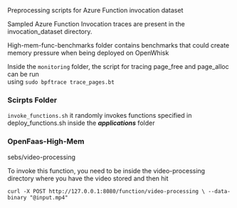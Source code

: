 Preprocessing scripts for Azure Function invocation dataset

Sampled Azure Function Invocation traces are present in the invocation_dataset directory.

High-mem-func-benchmarks folder contains benchmarks that could create memory pressure when being deployed on 
OpenWhisk


Inside the `monitoring` folder, the script for tracing page_free and page_alloc can be run <br>
using `sudo bpftrace trace_pages.bt`


### Scirpts Folder

`invoke_functions.sh` it randomly invokes functions specified in deploy_functions.sh inside the _**applications**_ folder



### OpenFaas-High-Mem

sebs/video-processing

To invoke this function, you need to be inside the video-processing directory where you have the video stored
and then hit

`curl -X POST http://127.0.0.1:8080/function/video-processing \
  --data-binary "@input.mp4"`